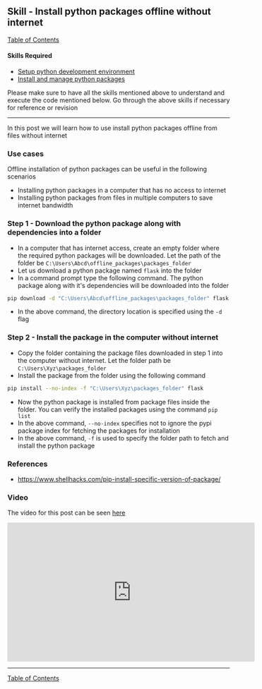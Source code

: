 ## Skill - Install python packages offline without internet

[Table of Contents](https://nagasudhir.blogspot.com/2020/04/taming-python-table-of-contents.html)

#### Skills Required
* [Setup python development environment](https://nagasudhir.blogspot.com/2020/04/setup-python-development-environment_14.html)
* [Install and manage python packages](https://nagasudhir.blogspot.com/2020/05/install-and-manage-packages-in-python.html)

Please make sure to have all the skills mentioned above to understand and execute the code mentioned below. Go through the above skills if necessary for reference or revision
<hr/>

In this post we will learn how to use install python packages offline from files without internet

### Use cases
Offline installation of python packages can be useful in the following scenarios
* Installing python packages in a computer that has no access to internet
* Installing python packages from files in multiple computers to save internet bandwidth

### Step 1 - Download the python package along with dependencies into a folder  
* In a computer that has internet access, create an empty folder where the required python packages will be downloaded. Let the path of the folder be `C:\Users\Abcd\offline_packages\packages_folder`
* Let us download a python package named `flask` into the folder
* In a command prompt type the following command. The python package along with it's dependencies will be downloaded into the folder
```bash
pip download -d "C:\Users\Abcd\offline_packages\packages_folder" flask
```
* In the above command, the directory location is specified using the `-d` flag

### Step 2 - Install the package in the computer without internet
* Copy the folder containing the package files downloaded in step 1 into the computer without internet. Let the folder path be `C:\Users\Xyz\packages_folder`
*  Install the package from the folder using the following command
```bash
pip install --no-index -f "C:\Users\Xyz\packages_folder" flask
```
* Now the python package is installed from package files inside the folder. You can verify the installed packages using the command `pip list`
* In the above command, `--no-index` specifies not to ignore the pypi package index for fetching the packages for installation
* In the above command, `-f` is used to specify the folder path to fetch and install the python package

### References
* https://www.shellhacks.com/pip-install-specific-version-of-package/

### Video
The video for this post can be seen [here](https://youtu.be/3eItCqPqGF8)

<iframe width="560" height="315" src="https://www.youtube.com/embed/3eItCqPqGF8" frameborder="0" allow="accelerometer; autoplay; clipboard-write; encrypted-media; gyroscope; picture-in-picture" allowfullscreen></iframe>
<hr/>

[Table of Contents](https://nagasudhir.blogspot.com/2020/04/taming-python-table-of-contents.html)



<!--stackedit_data:
eyJoaXN0b3J5IjpbNjIyNzUxODc2LC05Njc5MjM1MzksNjUyMD
gwNzY0LC04MTc2NjE4MzcsLTE1OTA5ODU5ODYsLTg3MDkyNDA4
MCwtMjA4ODc0NjYxMl19
-->